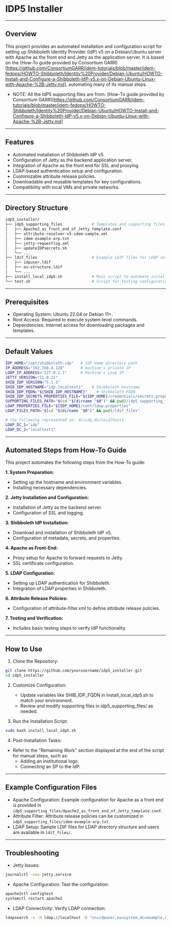# IDP5 Installer

---
## Overview
This project provides an automated installation and configuration script for setting up Shibboleth Identity Provider (IdP) v5 on a Debian/Ubuntu server with Apache as the front end and Jetty as the application server. It is based on the (How-To guide provided by Consortium GARR)[https://github.com/ConsortiumGARR/idem-tutorials/blob/master/idem-fedops/HOWTO-Shibboleth/Identity%20Provider/Debian-Ubuntu/HOWTO-Install-and-Configure-a-Shibboleth-IdP-v5.x-on-Debian-Ubuntu-Linux-with-Apache-%2B-Jetty.md], automating many of its manual steps.

  * NOTE: All the IdP5 supporting files	are from: (How-To guide provided by Consortium GARR)[https://github.com/ConsortiumGARR/idem-tutorials/blob/master/idem-fedops/HOWTO-Shibboleth/Identity%20Provider/Debian-Ubuntu/HOWTO-Install-and-Configure-a-Shibboleth-IdP-v5.x-on-Debian-Ubuntu-Linux-with-Apache-%2B-Jetty.md]
---

## Features
- Automated installation of Shibboleth IdP v5.
- Configuration of Jetty as the backend application server.
- Integration of Apache as the front end for SSL and proxying.
- LDAP-based authentication setup and configuration.
- Customizable attribute release policies.
- Downloadable and reusable templates for key configurations.
- Compatibility with local VMs and private networks.

---

## Directory Structure
```graphql
idp5_installer/
├── idp5_supporting_files             # Templates and supporting files for configuration
│   ├── Apache2_as_front_end_of_Jetty_template.conf
│   ├── attribute-resolver-v5-idem-sample.xml
│   ├── idem-example-arp.txt
│   ├── jetty-requestlog.xml
│   ├── updateIDPsecrets.sh
│   └── ...
├── ldif_files                        # Example LDIF files for LDAP setup
│   ├── idpuser.ldif
│   ├── ou-structure.ldif
│   └── ...
├── install_local_idp5.sh             # Main script to automate installation and configuration
└── test.sh                           # Script for testing configurations (if applicable)
```

---

## Prerequisites
* Operating System: Ubuntu 22.04 or Debian 11+.
* Root Access: Required to execute system-level commands.
* Dependencies: Internet access for downloading packages and templates.

---

## Default Values
```bash
IDP_HOME="/opt/shibboleth-idp"   # IdP Home directory path
IP_ADDRESS="192.168.4.120"       # machine's private IP
LOOP_IP_ADDRESS="127.0.1.1"      # Machine's Loop IP
JETTY_VERSION="11.0.22"
SHIB_IDP_VERSION="5.1.3"
SHIB_IDP_HOSTNAME="idp.localtest1"    # Shibboleth hostname
SHIB_IDP_FQDN="${SHIB_IDP_HOSTNAME}"    # Shibboleth FQDN
SHIB_IDP_SECRETS_PROPERTIES_FILE="${IDP_HOME}/credentials/secrets.properties"
SUPPORTING_FILES_PATH="$(cd "$(dirname "$0")" && pwd)/idp5_supporting_files"
LDAP_PROPERTIES_FILE="${IDP_HOME}/conf/ldap.properties"
LDAP_FILES_PATH="$(cd "$(dirname "$0")" && pwd)/ldif_files"

# the following represented as: dc=idp,dc=localhost1
LDAP_DC_1="idp"    
LDAP_DC_2="localtest1"
```

---

## Automated Steps from How-To Guide
This project automates the following steps from the How-To guide:

**1. System Preparation:**
* Setting up the hostname and environment variables.
* Installing necessary dependencies.


**2. Jetty Installation and Configuration:**
* Installation of Jetty as the backend server.
* Configuration of SSL and logging.


**3. Shibboleth IdP Installation:**
* Download and installation of Shibboleth IdP v5.
* Configuration of metadata, secrets, and properties.


**4. Apache as Front-End:**
* Proxy setup for Apache to forward requests to Jetty.
* SSL certificate configuration.


**5. LDAP Configuration:**
* Setting up LDAP authentication for Shibboleth.
* Integration of LDAP properties in Shibboleth.


**6. Attribute Release Policies:**
* Configuration of attribute-filter.xml to define attribute release policies.


**7. Testing and Verification:**
* Includes basic testing steps to verify IdP functionality.


---

## How to Use
1. Clone the Repository:

```bash
git clone https://github.com/yourusername/idp5_installer.git
cd idp5_installer
```

2. Customize Configuration:
   * Update variables like SHIB_IDP_FQDN in install_local_idp5.sh to match your environment.
   * Review and modify supporting files in idp5_supporting_files/ as needed.

3. Run the Installation Script:
```bash
sudo bash install_local_idp5.sh
```
4. Post-Installation Tasks:
* Refer to the "Remaining Work" section displayed at the end of the script for manual steps, such as:
   * Adding an institutional logo.
   * Connecting an SP to the IdP.

---

## Example Configuration Files
* Apache Configuration: Example configuration for Apache as a front end is provided in `idp5_supporting_files/Apache2_as_front_end_of_Jetty_template.conf`.
* Attribute Filter: Attribute release policies can be customized in `idp5_supporting_files/idem-example-arp.txt`.
* LDAP Setup: Sample LDIF files for LDAP directory structure and users are available in `ldif_files/`.

---

## Troubleshooting
* Jetty Issues:
```bash
journalctl -xeu jetty.service
```

* Apache Configuration: Test the configuration:
```bash
apache2ctl configtest
systemctl restart apache2
```

* LDAP Connectivity: Verify LDAP connection:
```bash
ldapsearch -x -H ldap://localhost -D "cn=idpuser,ou=system,dc=example,dc=org" -w 'idpuser123'
```

